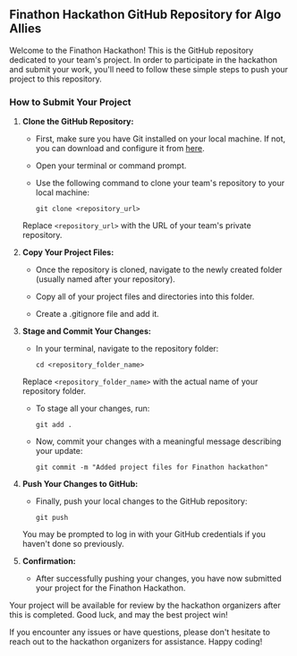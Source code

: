 ## Finathon Hackathon GitHub Repository for Algo Allies

Welcome to the Finathon Hackathon! This is the GitHub repository dedicated to your team's project. In order to participate in the hackathon and submit your work, you'll need to follow these simple steps to push your project to this repository.

### How to Submit Your Project

1. **Clone the GitHub Repository:**
   - First, make sure you have Git installed on your local machine. If not, you can download and configure it from [here](https://git-scm.com/downloads).

   - Open your terminal or command prompt.

   - Use the following command to clone your team's repository to your local machine:

     ```
     git clone <repository_url>
     ```

   Replace `<repository_url>` with the URL of your team's private repository.

2. **Copy Your Project Files:**
   - Once the repository is cloned, navigate to the newly created folder (usually named after your repository).

   - Copy all of your project files and directories into this folder.
  
   - Create a .gitignore file and add it.

3. **Stage and Commit Your Changes:**
   - In your terminal, navigate to the repository folder:

     ```
     cd <repository_folder_name>
     ```

   Replace `<repository_folder_name>` with the actual name of your repository folder.

   - To stage all your changes, run:

     ```
     git add .
     ```

   - Now, commit your changes with a meaningful message describing your update:

     ```
     git commit -m "Added project files for Finathon hackathon"
     ```

4. **Push Your Changes to GitHub:**
   - Finally, push your local changes to the GitHub repository:

     ```
     git push
     ```

   You may be prompted to log in with your GitHub credentials if you haven't done so previously.

5. **Confirmation:**
   - After successfully pushing your changes, you have now submitted your project for the Finathon Hackathon.

Your project will be available for review by the hackathon organizers after this is completed. Good luck, and may the best project win!

If you encounter any issues or have questions, please don't hesitate to reach out to the hackathon organizers for assistance. Happy coding!
